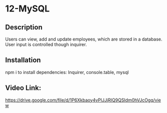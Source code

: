 # 12-MySQL

## Description
Users can view, add and update employees, which are stored in a database. User input is controlled though inquirer.

## Installation
npm i to install dependencies: Inquirer, console.table, mysql

## Video Link:
https://drive.google.com/file/d/1P6Xkbaoy4vPlJJjRIQ9QSIdm0hVJcOgq/view


